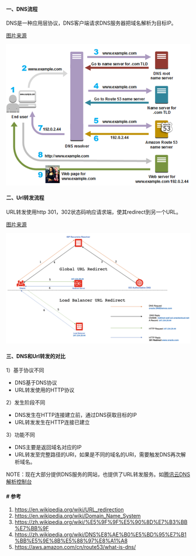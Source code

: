 #### 一、DNS流程

DNS是一种应用层协议，DNS客户端请求DNS服务器把域名解析为目标IP。

[图片来源](https://aws.amazon.com/cn/route53/what-is-dns/)

![how-route-53-routes-traffic](../../src/main/resources/picture/how-route-53-routes-traffic.8d313c7da075c3c7303aaef32e89b5d0b7885e7c.png)

#### 二、Url转发流程

URL转发使用http 301，302状态码响应请求端，使其redirect到另一个URL。

[图片来源](https://blogs.oracle.com/cloud-infrastructure/http-url-redirect-on-oracle-cloud-infrastructure)

![img](../../src/main/resources/picture/architecture.png)

#### 三、DNS和Url转发的对比

1）基于协议不同

* DNS基于DNS协议
* URL转发使用的HTTP协议

2）发生阶段不同

* DNS发生在HTTP连接建立前，通过DNS获取目标的IP
* URL转发发生在HTTP连接已建立

3）功能不同

* DNS主要是返回域名对应的IP
* URL转发至完整路径的URI，如果是不同的域名的URI，需要触发DNS再次解析域名。

NOTE：现在大部分提供DNS服务的网站，也提供了URL转发服务。如[腾讯云DNS解析控制台](https://cloud.tencent.com/document/product/302/12649)

#### # 参考

1. https://en.wikipedia.org/wiki/URL_redirection
2. https://en.wikipedia.org/wiki/Domain_Name_System
3. https://zh.wikipedia.org/wiki/%E5%9F%9F%E5%90%8D%E7%B3%BB%E7%BB%9F
4. https://zh.wikipedia.org/wiki/DNS%E8%AE%B0%E5%BD%95%E7%B1%BB%E5%9E%8B%E5%88%97%E8%A1%A8
5. https://aws.amazon.com/cn/route53/what-is-dns/